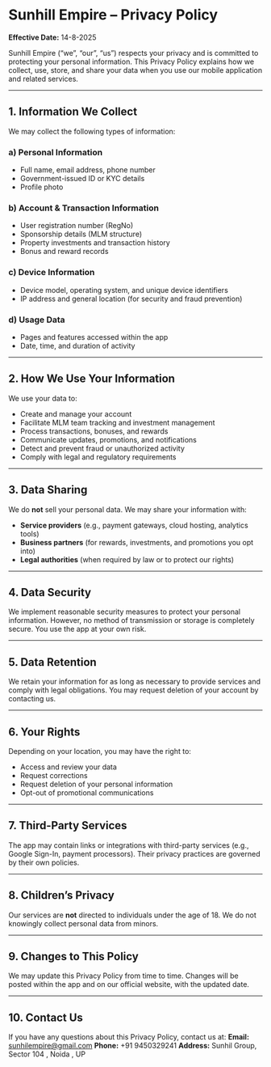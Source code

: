 
# **Sunhill Empire – Privacy Policy**

**Effective Date:** 14-8-2025

Sunhill Empire (“we”, “our”, “us”) respects your privacy and is committed to protecting your personal information. This Privacy Policy explains how we collect, use, store, and share your data when you use our mobile application and related services.

---

## **1. Information We Collect**

We may collect the following types of information:

### **a) Personal Information**

* Full name, email address, phone number
* Government-issued ID or KYC details
* Profile photo

### **b) Account & Transaction Information**

* User registration number (RegNo)
* Sponsorship details (MLM structure)
* Property investments and transaction history
* Bonus and reward records

### **c) Device Information**

* Device model, operating system, and unique device identifiers
* IP address and general location (for security and fraud prevention)

### **d) Usage Data**

* Pages and features accessed within the app
* Date, time, and duration of activity

---

## **2. How We Use Your Information**

We use your data to:

* Create and manage your account
* Facilitate MLM team tracking and investment management
* Process transactions, bonuses, and rewards
* Communicate updates, promotions, and notifications
* Detect and prevent fraud or unauthorized activity
* Comply with legal and regulatory requirements

---

## **3. Data Sharing**

We do **not** sell your personal data.
We may share your information with:

* **Service providers** (e.g., payment gateways, cloud hosting, analytics tools)
* **Business partners** (for rewards, investments, and promotions you opt into)
* **Legal authorities** (when required by law or to protect our rights)

---

## **4. Data Security**

We implement reasonable security measures to protect your personal information. However, no method of transmission or storage is completely secure. You use the app at your own risk.

---

## **5. Data Retention**

We retain your information for as long as necessary to provide services and comply with legal obligations. You may request deletion of your account by contacting us.

---

## **6. Your Rights**

Depending on your location, you may have the right to:

* Access and review your data
* Request corrections
* Request deletion of your personal information
* Opt-out of promotional communications

---

## **7. Third-Party Services**

The app may contain links or integrations with third-party services (e.g., Google Sign-In, payment processors). Their privacy practices are governed by their own policies.

---

## **8. Children’s Privacy**

Our services are **not** directed to individuals under the age of 18. We do not knowingly collect personal data from minors.

---

## **9. Changes to This Policy**

We may update this Privacy Policy from time to time. Changes will be posted within the app and on our official website, with the updated date.

---

## **10. Contact Us**

If you have any questions about this Privacy Policy, contact us at:
**Email:** [sunhilempire@gmail.com](mailto:sunhilempire@gmail.com)
**Phone:** +91 9450329241
**Address:** Sunhil Group, Sector 104 , Noida , UP


